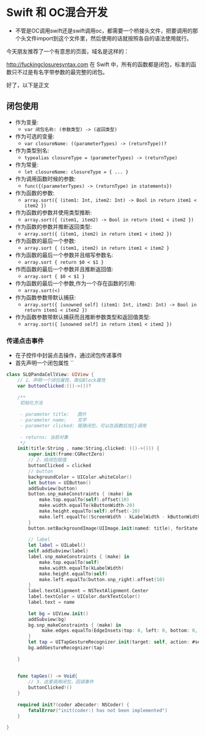 # Swift 和 OC混合开发
- 不管是OC调用swift还是swift调用oc，都需要一个桥接头文件，把要调用的那个头文件import到这个文件里，然后使用的话就按照各自的语法使用就行。

今天朋友推荐了一个有意思的页面，域名是这样的：

http://fuckingclosuresyntax.com
在 Swift 中，所有的函数都是闭包，标准的函数只不过是有名字带参数的最完整的闭包。

好了，以下是正文

 

 
## 闭包使用
- 作为变量:
  - `var 闭包名称: (参数类型) -> (返回类型)`
- 作为可选的变量:
  - `var closureName: ((parameterTypes) -> (returnType))?`
- 作为类型别名:
  - `typealias closureType = (parameterTypes) -> (returnType)`
- 作为常量:
  - `let closureName: closureType = { ... }`
- 作为调用函数时候的参数:
  - `func({(parameterTypes) -> (returnType) in statements})`
- 作为函数的参数:
  - `array.sort({ (item1: Int, item2: Int) -> Bool in return item1 < item2 })`
- 作为函数的参数并使用类型推断:
  - `array.sort({ (item1, item2) -> Bool in return item1 < item2 })`
- 作为函数的参数并推断返回类型:
  - `array.sort({ (item1, item2) in return item1 < item2 })`
- 作为函数的最后一个参数:
  - `array.sort { (item1, item2) in return item1 < item2 }`
- 作为函数的最后一个参数并且缩写参数名:
  - `array.sort { return $0 < $1 }`
- 作而函数的最后一个参数并且推断返回值:
  - `array.sort { $0 < $1 }`
- 作为函数的最后一个参数,作为一个存在函数的引用:
  - `array.sort(<)`
- 作为函数参数带默认捕获:
  - `array.sort({ [unowned self] (item1: Int, item2: Int) -> Bool in return item1 < item2 })`
- 作为函数参数带默认捕获而且推断参数类型和返回值类型:
  - `array.sort({ [unowned self] in return item1 < item2 })`


### 传递点击事件
- 在子控件中封装点击操作，通过闭包传递事件
- 首先声明一个闭包属性 ``


```swift
class SLQPandaCellView: UIView {
    // 1、声明一个闭包属性，类似Block属性
    var buttonClicked:(()->())?
    
    /**
     初始化方法
     
     - parameter title:   图片
     - parameter name:    文字
     - parameter clicked: 尾随闭包，可以在函数后加{}调用
     
     - returns: 当前对象
     */
    init(title:String , name:String,clicked: (()->())) {
        super.init(frame:CGRectZero)
        // 2、给闭包赋值
        buttonClicked = clicked
        // button
        backgroundColor = UIColor.whiteColor()
        let button = UIButton()
        addSubview(button)
        button.snp_makeConstraints { (make) in
            make.top.equalTo(self).offset(10)
            make.width.equalTo(kButtonWidth-20)
            make.height.equalTo(self).offset(-20)
            make.left.equalTo((ScreenWidth - kLabelWidth - kButtonWidth-10)/2)
        }
        button.setBackgroundImage(UIImage.init(named: title), forState: UIControlState.Normal)
        
        // label
        let label = UILabel()
        self.addSubview(label)
        label.snp_makeConstraints { (make) in
            make.top.equalTo(self)
            make.width.equalTo(kLabelWidth)
            make.height.equalTo(self)
            make.left.equalTo(button.snp_right).offset(10)
        }
        label.textAlignment = NSTextAlignment.Center
        label.textColor = UIColor.darkTextColor()
        label.text = name
        
        let bg = UIView.init()
        addSubview(bg)
        bg.snp_makeConstraints { (make) in
             make.edges.equalTo(EdgeInsets(top: 0, left: 0, bottom: 0, right: 0))
        }
        let tap = UITapGestureRecognizer.init(target: self, action: #selector(SLQPandaCellView.tapGes));
        bg.addGestureRecognizer(tap)
        
    }
    
    
    func tapGes() -> Void{
        // 3、这里调用闭包，回调事件
        buttonClicked!()
    }
    
    required init?(coder aDecoder: NSCoder) {
        fatalError("init(coder:) has not been implemented")
    }
    
}
```


